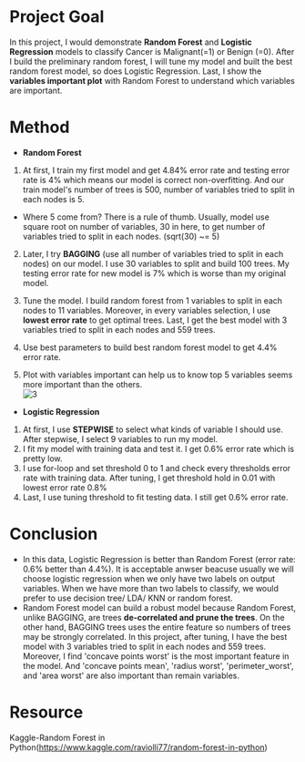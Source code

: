 # Project Goal  
In this project, I would demonstrate <b>Random Forest</b> and <b>Logistic Regression</b> models to classify Cancer is Malignant(=1) or Benign (=0). After I build the preliminary random forest, I will tune my model and built the best random forest model, so does Logistic Regression. Last, I show the <b>variables important plot</b> with Random Forest to understand which variables are important.  

# Method  
- <b>Random Forest</b>
1. At first, I train my first model and get 4.84% error rate and testing error rate is 4% which means our model is correct non-overfitting. And our train model's number of 
trees is 500, number of variables tried to split in each nodes is 5.  
- Where 5 come from? There is a rule of thumb. Usually, model use square root on number of variables, 30 in here, to get number of variables tried to split in each nodes. (sqrt(30) ~= 5)  
2. Later, I try <b>BAGGING</b> (use all number of variables tried to split in each nodes) on our model. I use 30 variables to split and build 100 trees. My testing error rate for new model is 7% which is worse than my original model.  

3. Tune the model. I build random forest from 1 variables to split in each nodes to 11 variables. Moreover, in every variables selection, I use <b>lowest error rate</b> to get optimal trees. Last, I get the best model with 3 variables tried to split in each nodes and 559 trees.  

4. Use best parameters to build best random forest model to get 4.4% error rate.  

5. Plot with variables important can help us to know top 5 variables seems more important than the others.  
![3](https://user-images.githubusercontent.com/67025904/134789107-8aee9877-3018-4d95-b1a3-8b62f2c47d23.jpg)

- <b>Logistic Regression</b>
1. At first, I use <b>STEPWISE</b> to select what kinds of variable I should use. After stepwise, I select 9 variables to run my model.  
2. I fit my model with training data and test it. I get 0.6% error rate which is pretty low.  
3. I use for-loop and set threshold 0 to 1 and check every thresholds error rate with training data. After tuning, I get threshold hold in 0.01 with lowest error rate 0.8%  
4. Last, I use tuning threshold to fit testing data. I still get 0.6% error rate.


# Conclusion  
- In this data, Logistic Regression is better than Random Forest (error rate: 0.6% better than 4.4%). It is acceptable anwser beacuse usually we will choose logistic regression when we only have two labels on output variables. When we have more than two labels to classify, we would prefer to use decision tree/ LDA/ KNN or random forest.  
- Random Forest model can build a robust model because Random Forest, unlike BAGGING, are trees <b>de-correlated and prune the trees</b>. On the other hand, BAGGING trees uses the entire feature so numbers of trees may be strongly correlated.  In this project, after tuning, I have the best model with 3 variables tried to split in each nodes and 559 trees. Moreover, I find 'concave points worst' is the most important feature in the model. And 'concave points mean', 'radius worst', 'perimeter_worst', and 'area worst' are also important than remain variables.  

# Resource
Kaggle-Random Forest in Python(https://www.kaggle.com/raviolli77/random-forest-in-python)
